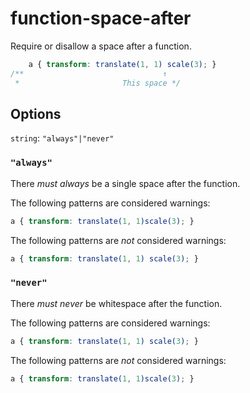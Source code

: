 # function-space-after

Require or disallow a space after a function.

```css
    a { transform: translate(1, 1) scale(3); }
/**                               ↑  
 *                       This space */
```

## Options

`string`: `"always"|"never"`

### `"always"`

There *must always* be a single space after the function.

The following patterns are considered warnings:

```css
a { transform: translate(1, 1)scale(3); }
```

The following patterns are *not* considered warnings:

```css
a { transform: translate(1, 1) scale(3); }
```

### `"never"`

There *must never* be whitespace after the function.

The following patterns are considered warnings:

```css
a { transform: translate(1, 1) scale(3); }
```

The following patterns are *not* considered warnings:

```css
a { transform: translate(1, 1)scale(3); }
```
